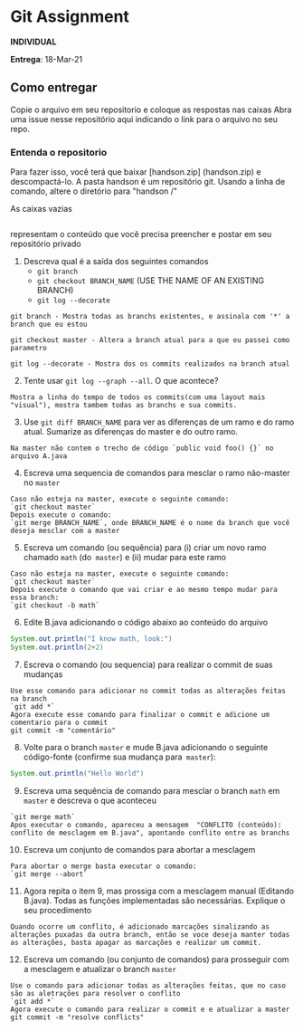 # Git Assignment

**INDIVIDUAL**

**Entrega**: 18-Mar-21

## Como entregar
Copie o arquivo em seu repositorio e coloque as respostas nas caixas
Abra uma issue nesse repositório aqui indicando o link para o arquivo no seu repo.

### Entenda o repositorio
Para fazer isso, você terá que baixar [handson.zip] (handson.zip) e descompactá-lo.
A pasta handson é um repositório git. Usando a linha de comando, altere o diretório para "handson /"

As caixas vazias
```

```
representam o conteúdo que você precisa preencher e postar em seu repositório privado

1. Descreva qual é a saída dos seguintes comandos
    -  `git branch` 
    -  `git checkout BRANCH_NAME` (USE THE NAME OF AN EXISTING BRANCH)
    -  `git log --decorate`

```
git branch - Mostra todas as branchs existentes, e assinala com '*' a branch que eu estou

git checkout master - Altera a branch atual para a que eu passei como parametro

git log --decorate - Mostra dos os commits realizados na branch atual

```

2. Tente usar `git log --graph --all`. O que acontece?
```
Mostra a linha do tempo de todos os commits(com uma layout mais "visual"), mostra tambem todas as branchs e sua commits.

```

3. Use `git diff BRANCH_NAME`  para ver as diferenças de um ramo e do ramo atual.
   Sumarize as diferenças do master e do outro ramo.

```
Na master não contem o trecho de código `public void foo() {}` no arquivo A.java

```

4. Escreva uma sequencia de comandos para mesclar o ramo não-master no `master`

```
Caso não esteja na master, execute o seguinte comando:
`git checkout master`
Depois execute o comando:
`git merge BRANCH_NAME`, onde BRANCH_NAME é o nome da branch que você deseja mesclar com a master

```


5. Escreva um comando (ou sequência) para (i) criar um novo ramo chamado `math` (do` master`)
e (ii) mudar para este ramo

```
Caso não esteja na master, execute o seguinte comando:
`git checkout master`
Depois execute o comando que vai criar e ao mesmo tempo mudar para essa branch:
`git checkout -b math`

```
   
6. Edite B.java adicionando o código abaixo ao conteúdo do arquivo
```java
System.out.println("I know math, look:")
System.out.println(2+2)
```

7. Escreva o comando (ou sequencia) para realizar o commit de suas mudanças
```
Use esse comando para adicionar no commit todas as alterações feitas na branch
`git add *`
Agora execute esse comando para finalizar o commit e adicione um comentario para o commit 
git commit -m "comentário"

```

8. Volte para o branch `master` e mude B.java adicionando o seguinte código-fonte (confirme sua mudança para` master`):
```java
System.out.println("Hello World")
```

9. Escreva uma sequência de comando para mesclar o branch `math` em` master` e descreva o que aconteceu
```
`git merge math`
Apos executar o comando, apareceu a mensagem  "CONFLITO (conteúdo): conflito de mesclagem em B.java", apontando conflito entre as branchs

```
   
10. Escreva um conjunto de comandos para abortar a mesclagem
```
Para abortar o merge basta executar o comando:
`git merge --abort`

```
   
11. Agora repita o item 9, mas prossiga com a mesclagem manual (Editando B.java). Todas as funções implementadas são necessárias. Explique o seu procedimento
```
Quando ocorre um conflito, é adicionado marcações sinalizando as alterações puxadas da outra branch, então se voce deseja manter todas as alterações, basta apagar as marcações e realizar um commit.

```

12. Escreva um comando (ou conjunto de comandos) para prosseguir com a mesclagem e atualizar o branch `master`
```
Use o comando para adicionar todas as alterações feitas, que no caso são as aletrações para resolver o conflito
`git add *`
Agora execute o comando para realizar o commit e e atualizar a master
git commit -m "resolve conflicts"

```


